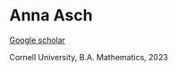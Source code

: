 # Anna Asch

[Google scholar](https://scholar.google.com/citations?user=7NlHjucAAAAJ)

Cornell University, B.A. Mathematics, 2023
